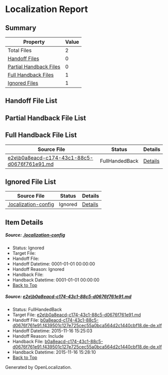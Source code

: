 # <a name='report-top'></a> Localization Report

## Summary
 Property | Value 
 -------- | ----- 
 Total Files | 2
[ Handoff Files ](#handoff-list)| 0
[ Partial Handback Files ](#partial-handback-list)| 0
[ Full Handback Files ](#full-handback-list)| 1
[ Ignored Files ](#ignored-list)| 1

## <a name='handoff-list'></a> Handoff File List

## <a name='partial-handback-list'></a> Partial Handback File List

## <a name='handback-list'></a> Full Handback File List
 Source File | Status | Details 
 ----------- | ------ | ------- 
 [e2e\b0a8eacd-c174-43c1-88c5-d0676f761e91.md](https://github.com/OpenLocalizationTest/oltest/blob/1f852f58a701707f20848f260325e1d06624354a/e2e/b0a8eacd-c174-43c1-88c5-d0676f761e91.md) | FullHandedBack | [Details](#ec46bfdc0dc80c66f179f505a48e27f9cee776ea1)

## <a name='ignored-list'></a> Ignored File List
 Source File | Status | Details 
 ----------- | ------ | ------- 
 [.localization-config](https://github.com/OpenLocalizationTest/oltest/blob/1f852f58a701707f20848f260325e1d06624354a/.localization-config) | Ignored | [Details](#048a0e657b81f2e30d1cbef1ba533f0de3ca11c40)

## Item Details
##### <a name='048a0e657b81f2e30d1cbef1ba533f0de3ca11c40'></a> Source: [.localization-config](https://github.com/OpenLocalizationTest/oltest/blob/1f852f58a701707f20848f260325e1d06624354a/.localization-config)
* Status: Ignored
* Target File: 
* Handoff File: 
* Handoff Datetime: 0001-01-01 00:00:00
* Handoff Reason: Ignored
* Handback File: 
* Handback Datetime: 0001-01-01 00:00:00
* [Back to Top](#report-top)

##### <a name='ec46bfdc0dc80c66f179f505a48e27f9cee776ea1'></a> Source: [e2e\b0a8eacd-c174-43c1-88c5-d0676f761e91.md](https://github.com/OpenLocalizationTest/oltest/blob/1f852f58a701707f20848f260325e1d06624354a/e2e/b0a8eacd-c174-43c1-88c5-d0676f761e91.md)
* Status: FullHandedBack
* Target File: [e2e\b0a8eacd-c174-43c1-88c5-d0676f761e91.md](https://github.com/OpenLocalizationTestOrg/oltest.de-de/blob/874e1615826f8c250c0b3765510b2a4a19f68d9e/e2e/b0a8eacd-c174-43c1-88c5-d0676f761e91.md)
* Handoff File: [b0a8eacd-c174-43c1-88c5-d0676f761e91.f439501c127e725cec55a0bca564d2c1440cbf18.de-de.xlf](https://github.com/OpenLocalizationTestOrg/olhandoff/blob/aaed0511a36077912c981ba07a785180e9cd2453/ol-handoff/OpenLocalizationTestOrg/oltest.de-de/yanz/b0a8eacd-c174-43c1-88c5-d0676f761e91.f439501c127e725cec55a0bca564d2c1440cbf18.de-de.xlf)
* Handoff Datetime: 2015-11-16 15:25:03
* Handoff Reason: Include
* Handback File: [b0a8eacd-c174-43c1-88c5-d0676f761e91.f439501c127e725cec55a0bca564d2c1440cbf18.de-de.xlf](https://github.com/OpenLocalizationTestOrg/olhandback/blob/5009504191578da1d02350969a9ddffefb8639f2/ol-handback/OpenLocalizationTestOrg/oltest.de-de/yanz/b0a8eacd-c174-43c1-88c5-d0676f761e91.f439501c127e725cec55a0bca564d2c1440cbf18.de-de.xlf)
* Handback Datetime: 2015-11-16 15:28:10
* [Back to Top](#report-top)


Generated by OpenLocalization.
